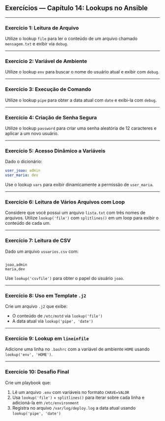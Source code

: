 ## Exercícios — Capítulo 14: Lookups no Ansible

* * *

### **Exercício 1: Leitura de Arquivo**

Utilize o lookup `file` para ler o conteúdo de um arquivo chamado `mensagem.txt` e exibir via `debug`.

* * *

### **Exercício 2: Variável de Ambiente**

Utilize o lookup `env` para buscar o nome do usuário atual e exibir com `debug`.

* * *

### **Exercício 3: Execução de Comando**

Utilize o lookup `pipe` para obter a data atual com `date` e exibi-la com `debug`.

* * *

### **Exercício 4: Criação de Senha Segura**

Utilize o lookup `password` para criar uma senha aleatória de 12 caracteres e aplicar a um novo usuário.

* * *

### **Exercício 5: Acesso Dinâmico a Variáveis**

Dado o dicionário:

```yaml
user_joao: admin 
user_maria: dev
```

Use o lookup `vars` para exibir dinamicamente a permissão de `user_maria`.

* * *

### **Exercício 6: Leitura de Vários Arquivos com Loop**

Considere que você possui um arquivo `lista.txt` com três nomes de arquivos. Utilize `lookup('file')` com `splitlines()` em um loop para exibir o conteúdo de cada um.

* * *

### **Exercício 7: Leitura de CSV**

Dado um arquivo `usuarios.csv` com:

``` pgsql

joao,admin 
maria,dev
```
Use `lookup('csvfile')` para obter o papel do usuário `joao`.

* * *

### **Exercício 8: Uso em Template `.j2`**

Crie um arquivo `.j2` que exibe:

*   O conteúdo de `/etc/motd` via `lookup('file')`
*   A data atual via `lookup('pipe', 'date')`     

* * *

### **Exercício 9: Lookup em `lineinfile`**

Adicione uma linha no `.bashrc` com a variável de ambiente `HOME` usando `lookup('env', 'HOME')`.

* * *

### **Exercício 10: Desafio Final**

Crie um playbook que:

1.  Lê um arquivo `.env` com variáveis no formato `CHAVE=VALOR`
2.  Usa `lookup('file')` + `splitlines()` para iterar sobre cada linha e adicioná-la em `/etc/environment`
3.  Registra no arquivo `/var/log/deploy.log` a data atual usando `lookup('pipe', 'date')`